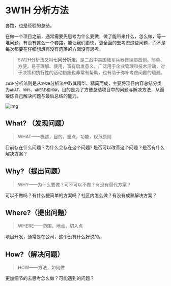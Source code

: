# 3W1H 分析方法

套路，也是经验的总结。

在做一个项目之前，通常需要先思考为什么要做，做了能带来什么，怎么做，等一堆问题。有没有这么一个套路，能让我们更快，更全面的去考虑这些问题，而不是每次都要在仔细想想有没有遗落的方面没有思考。



> 5W2H分析法又叫**七问分析法**，是二战中美国陆军兵器修理部首创。简单、方便，易于理解、使用，富有启发意义，广泛用于企业管理和技术活动，对于决策和执行性的活动措施也非常有帮助，也有助于弥补考虑问题的疏漏。

`3W1H`分析法则是从`5W2H`分析法中取其精华、精简而成，主要将项目内容总结分类为`WHAT`、`WHY`、`WHERE`和`HOW`，目的是为了方便总结项目中的问题与解决方法，从而锻炼自己解决问题与最后总结的能力。



![img](https://tva1.sinaimg.cn/large/006tNbRwgy1gacxf8g2pmj30dy07w3yz.jpg)



## What? （发现问题）

> WHAT——概述，目的，重点，功能，规范原则

目前存在什么问题？为什么会存在这个问题? 是否可以改善这个问题？是否有什么解决方案？



## Why?（提出问题）

> WHY——为什么要做？可不可以不做？有没有替代方案？

可以不做吗？有什么梗简单的方案吗？社区内怎么做？有没有成熟解决方案？



## Where?（提出问题）

> WHERE——范围，地点，切入点

项目开发，通常是在公司，这个没有什么好说的。



## How?（解决问题）

> HOW——方法，如何做

更加细节的去思考怎么做？可能遇到的问题？